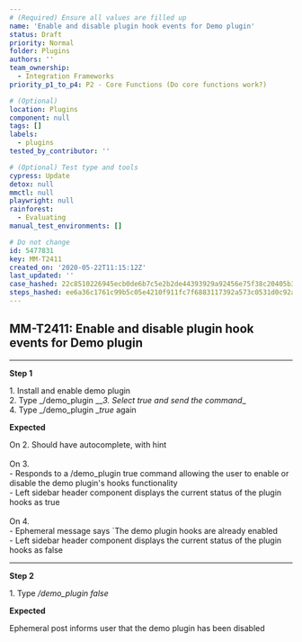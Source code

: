 ```yaml
---
# (Required) Ensure all values are filled up
name: 'Enable and disable plugin hook events for Demo plugin'
status: Draft
priority: Normal
folder: Plugins
authors: ''
team_ownership:
  - Integration Frameworks
priority_p1_to_p4: P2 - Core Functions (Do core functions work?)

# (Optional)
location: Plugins
component: null
tags: []
labels:
  - plugins
tested_by_contributor: ''

# (Optional) Test type and tools
cypress: Update
detox: null
mmctl: null
playwright: null
rainforest:
  - Evaluating
manual_test_environments: []

# Do not change
id: 5477831
key: MM-T2411
created_on: '2020-05-22T11:15:12Z'
last_updated: ''
case_hashed: 22c8510226945ecb0de6b7c5e2b2de44393929a92456e75f38c20405b3587ede6d76e9dd6b6b55737a65876cd0fc578a
steps_hashed: ee6a36c1761c99b5c05e4210f911fc7f6883117392a573c0531d0c92a649d54930810041e608908299a120a2f82efc7e
---
```


<!-- (Auto-generated) Based on frontmatter's "key" and "name" -->

## MM-T2411: Enable and disable plugin hook events for Demo plugin

---

**Step 1**

1\. Install and enable demo plugin\
2\. Type \_/demo\_plugin \_\__3. Select _true_ and send the command_\_\
4\. Type \_/demo\_plugin \__true_ again

**Expected**

On 2. Should have autocomplete, with hint\
\
On 3.\
\- Responds to a /demo\_plugin true command allowing the user to enable or disable the demo plugin's hooks functionality\
\- Left sidebar header component displays the current status of the plugin hooks as true\
\
On 4.\
\- Ephemeral message says \`The demo plugin hooks are already enabled\
\- Left sidebar header component displays the current status of the plugin hooks as false

---

**Step 2**

1\. Type _/demo\_plugin false_

**Expected**

Ephemeral post informs user that the demo plugin has been disabled
